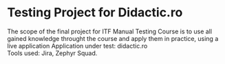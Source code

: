 # Testing Project for Didactic.ro

The scope of the final project for ITF Manual Testing Course is to use all gained knowledge throught the course and apply them in practice, using a live application
Application under test: didactic.ro <br>
Tools used: Jira, Zephyr Squad. <br>
